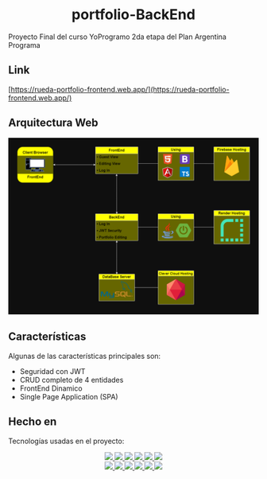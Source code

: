 <h1 align="center" id="title">portfolio-BackEnd</h1>

<p id="description">Proyecto Final del curso YoProgramo 2da etapa del Plan Argentina Programa</p>

<h2>Link</h2>

[https://rueda-portfolio-frontend.web.app/](https://rueda-portfolio-frontend.web.app/)

<h2>Arquitectura Web</h2>
<img src="doc/Arquitectura_Web.drawio.png">

<h2>Características</h2>
Algunas de las características principales son: 

*   Seguridad con JWT
*   CRUD completo de 4 entidades
*   FrontEnd Dinamico
*   Single Page Application (SPA)
  
<h2>Hecho en</h2>

Tecnologías usadas en el proyecto: 
  <p align="center">
    <a href="https://www.java.com/" target="_blank">
      <img src="https://img.shields.io/badge/java-%23ED8B00.svg?style=plastic&logo=java&logoColor=white">
    </a>
    <a href="https://spring.io/" target="_blank">
      <img src="https://img.shields.io/badge/spring-%236DB33F.svg?style=plastic&logo=spring&logoColor=white">
    </a>
    <a href="https://www.mysql.com/" target="_blank">
      <img src="https://img.shields.io/badge/mysql-%2300f.svg?style=plastic&logo=mysql&logoColor=white">
    </a>
    <a href="https://github.com/" target="_blank">
      <img src="https://img.shields.io/badge/github-%23121011.svg?style=plastic&logo=github&logoColor=white">
    </a>
    <a href="https://firebase.google.com/" target="_blank">
      <img src="https://img.shields.io/badge/firebase-%23039BE5.svg?style=plastic&logo=firebase">
    </a>
    <a href="https://www.render.com/" target="_blank">
      <img src="https://img.shields.io/badge/render-%2343000.svg?style=plastic&logo=render&logoColor=white">
    </a>
    <br>
    <a href="https://en.wikipedia.org/wiki/HTML5" target="_blank">
      <img src="https://img.shields.io/badge/html5-%23E34F26.svg?style=plastic&logo=html5&logoColor=white">
    </a>
    <a href="https://www.w3schools.com/css/" target="_blank">
      <img src="https://img.shields.io/badge/css3-%231572B6.svg?style=plastic&logo=css3&logoColor=white">
    </a>
    <a href="https://getbootstrap.com/" target="_blank">
      <img src="https://img.shields.io/badge/bootstrap-%23563D7C.svg?style=plastic&logo=bootstrap&logoColor=white">
    </a>
    <a href="https://www.javascript.com/" target="_blank">
      <img src="https://img.shields.io/badge/javascript-%23323330.svg?style=plastic&logo=javascript&logoColor=%23F7DF1E">
    </a>
    <a href="https://www.typescriptlang.org/" target="_blank">
      <img src="https://img.shields.io/badge/typescript-%23007ACC.svg?style=plastic&logo=typescript&logoColor=white">
    </a>
    <a href="https://angular.io/" target="_blank">
      <img src="https://img.shields.io/badge/angular-%23DD0031.svg?style=plastic&logo=angular&logoColor=white">
    </a>
   </p>

